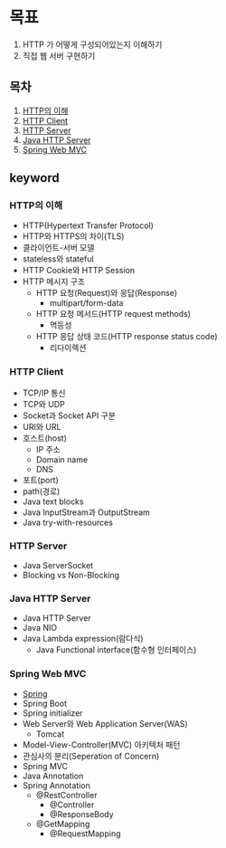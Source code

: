 # 목표

1. HTTP 가 어떻게 구성되어있는지 이해하기
2. 직접 웹 서버 구현하기

## 목차

1. [HTTP의 이해](./understanding-of-http.md)
2. [HTTP Client](./http-client.md)
3. [HTTP Server](./http-server.md)
4. [Java HTTP Server](./java-httpserver.md)
5. [Spring Web MVC](./spring-web-mvc.md)

## keyword

### HTTP의 이해

- HTTP(Hypertext Transfer Protocol)
- HTTP와 HTTPS의 차이(TLS)
- 클라이언트-서버 모델
- stateless와 stateful
- HTTP Cookie와 HTTP Session
- HTTP 메시지 구조
  - HTTP 요청(Request)와 응답(Response)
    - multipart/form-data
  - HTTP 요청 메서드(HTTP request methods)
    - 멱등성
  - HTTP 응답 상태 코드(HTTP response status code)
    - 리다이렉션

### HTTP Client

- TCP/IP 통신
- TCP와 UDP
- Socket과 Socket API 구분
- URI와 URL
- 호스트(host)
  - IP 주소
  - Domain name
  - DNS
- 포트(port)
- path(경로)
- Java text blocks
- Java InputStream과 OutputStream
- Java try-with-resources

### HTTP Server

- Java ServerSocket
- Blocking vs Non-Blocking

### Java HTTP Server

- Java HTTP Server
- Java NIO
- Java Lambda expression(람다식)
  - Java Functional interface(함수형 인터페이스)

### Spring Web MVC

- [Spring](https://docs.spring.io/spring-framework/docs/current/reference/html/overview.html#overview)
- Spring Boot
- Spring initializer
- Web Server와 Web Application Server(WAS)
  - Tomcat
- Model-View-Controller(MVC) 아키텍처 패턴
- 관심사의 분리(Seperation of Concern)
- Spring MVC
- Java Annotation
- Spring Annotation
  - @RestController
    - @Controller
    - @ResponseBody
  - @GetMapping
    - @RequestMapping
